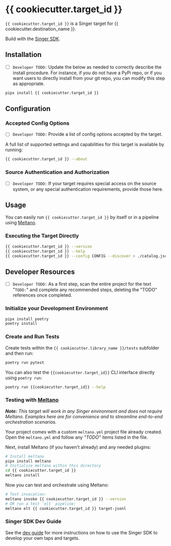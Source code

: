 # {{ cookiecutter.target_id }}

`{{ cookiecutter.target_id }}` is a Singer target for {{ cookiecutter.destination_name }}.

Build with the [Singer SDK](https://gitlab.com/meltano/singer-sdk).

## Installation

- [ ] `Developer TODO:` Update the below as needed to correctly describe the install procedure. For instance, if you do not have a PyPi repo, or if you want users to directly install from your git repo, you can modify this step as appropriate.

```bash
pipx install {{ cookiecutter.target_id }}
```

## Configuration

### Accepted Config Options

- [ ] `Developer TODO:` Provide a list of config options accepted by the target.

A full list of supported settings and capabilities for this
target is available by running:

```bash
{{ cookiecutter.target_id }} --about
```

### Source Authentication and Authorization

- [ ] `Developer TODO:` If your target requires special access on the source system, or any special authentication requirements, provide those here.

## Usage

You can easily run `{{ cookiecutter.target_id }}` by itself or in a pipeline using [Meltano](www.meltano.com).

### Executing the Target Directly

```bash
{{ cookiecutter.target_id }} --version
{{ cookiecutter.target_id }} --help
{{ cookiecutter.target_id }} --config CONFIG --discover > ./catalog.json
```

## Developer Resources

- [ ] `Developer TODO:` As a first step, scan the entire project for the text "`TODO:`" and complete any recommended steps, deleting the "TODO" references once completed.

### Initialize your Development Environment

```bash
pipx install poetry
poetry install
```

### Create and Run Tests

Create tests within the `{{ cookiecutter.library_name }}/tests` subfolder and
  then run:

```bash
poetry run pytest
```

You can also test the `{{cookiecutter.target_id}}` CLI interface directly using `poetry run`:

```bash
poetry run {{cookiecutter.target_id}} --help
```

### Testing with [Meltano](meltano.com)

_**Note:** This target will work in any Singer environment and does not require Meltano.
Examples here are for convenience and to streamline end-to-end orchestration scenarios._

Your project comes with a custom `meltano.yml` project file already created. Open the `meltano.yml` and follow any _"TODO"_ items listed in
the file.

Next, install Meltano (if you haven't already) and any needed plugins:

```bash
# Install meltano
pipx install meltano
# Initialize meltano within this directory
cd {{ cookiecutter.target_id }}
meltano install
```

Now you can test and orchestrate using Meltano:

```bash
# Test invocation:
meltano invoke {{ cookiecutter.target_id }} --version
# OR run a test `elt` pipeline:
meltano elt {{ cookiecutter.target_id }} target-jsonl
```

### Singer SDK Dev Guide

See the [dev guide](../../docs/dev_guide.md) for more instructions on how to use the Singer SDK to 
develop your own taps and targets.
